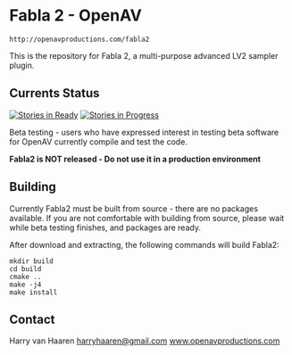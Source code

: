 Fabla 2 - OpenAV
================
```
http://openavproductions.com/fabla2
```
This is the repository for Fabla 2, a multi-purpose advanced LV2 sampler plugin.

Currents Status
---------------
[![Stories in Ready](https://badge.waffle.io/harryhaaren/openAV-Fabla2.png?label=ready&title=Ready)](http://waffle.io/harryhaaren/openAV-Fabla2)
[![Stories in Progress](https://badge.waffle.io/harryhaaren/openAV-Fabla2.png?label=In%20Progress&title=Progress)](http://waffle.io/harryhaaren/openAV-Fabla2)

Beta testing - users who have expressed interest in testing beta software for
OpenAV currently compile and test the code.

**Fabla2 is NOT released - Do not use it in a production environment**

Building
--------
Currently Fabla2 must be built from source - there are no packages available.
If you are not comfortable with building from source, please wait while beta
testing finishes, and packages are ready.

After download and extracting, the following commands will build Fabla2:
```
mkdir build
cd build
cmake ..
make -j4
make install
```

Contact
-------
Harry van Haaren
harryhaaren@gmail.com
www.openavproductions.com
